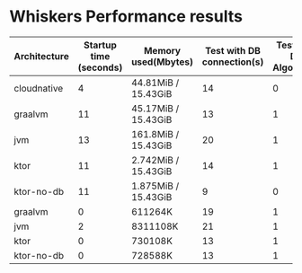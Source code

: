 # Whiskers Performance results

| Architecture | Startup time (seconds) | Memory used(Mbytes) | Test with DB connection(s) | Test Mixed DB + Algorithm(s) | Test Algorithm (s) |
|---|---|---|---|---|---|
|cloudnative|4|  44.81MiB / 15.43GiB|14|0|19|
|graalvm|11|  45.17MiB / 15.43GiB|13|1|18|
|jvm|13|  161.8MiB / 15.43GiB|20|1|16|
|ktor|11|  2.742MiB / 15.43GiB|14|1|22|
|ktor-no-db|11|  1.875MiB / 15.43GiB|9|0|23|
|graalvm|0|611264K|19|1|0|
|jvm|2|8311108K|21|1|0|
|ktor|0|730108K|13|1|1|
|ktor-no-db|0|728588K|13|1|1|
